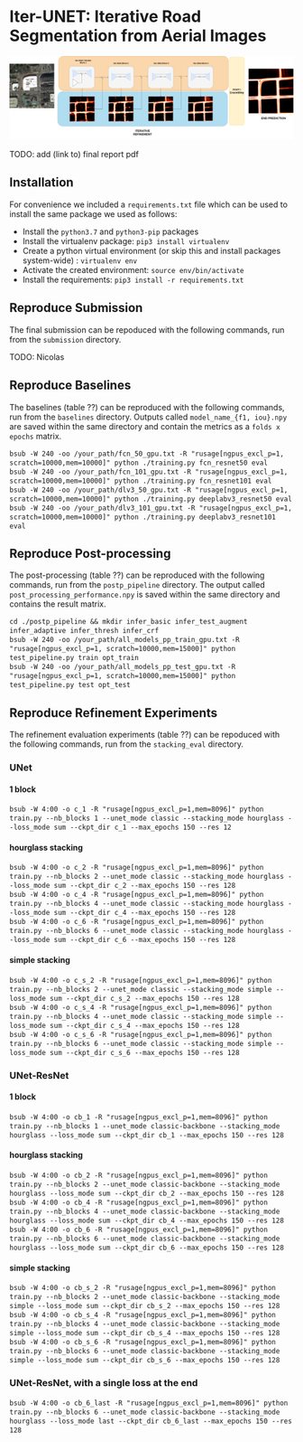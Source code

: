 
# Iter-UNET: Iterative Road Segmentation from Aerial Images

![header](header.png)

TODO: add (link to) final report pdf

## Installation

For convenience we included a `requirements.txt` file which can be used to install the same package we used as follows:

- Install the `python3.7` and `python3-pip` packages
- Install the virtualenv package: `pip3 install virtualenv`
- Create a python virtual environment (or skip this and install packages system-wide) : `virtualenv env`
- Activate the created environment: `source env/bin/activate`
- Install the requirements: `pip3 install -r requirements.txt`


## Reproduce Submission
The final submission can be repoduced with the following commands, run from the `submission` directory.

TODO: Nicolas

## Reproduce Baselines

The baselines (table ??) can be reproduced with the following commands, run from the `baselines` directory.
Outputs called `model_name_{f1, iou}.npy` are saved within the same directory and contain the metrics as a `folds x epochs` matrix.

```
bsub -W 240 -oo /your_path/fcn_50_gpu.txt -R "rusage[ngpus_excl_p=1, scratch=10000,mem=10000]" python ./training.py fcn_resnet50 eval 
bsub -W 240 -oo /your_path/fcn_101_gpu.txt -R "rusage[ngpus_excl_p=1, scratch=10000,mem=10000]" python ./training.py fcn_resnet101 eval  
bsub -W 240 -oo /your_path/dlv3_50_gpu.txt -R "rusage[ngpus_excl_p=1, scratch=10000,mem=10000]" python ./training.py deeplabv3_resnet50 eval 
bsub -W 240 -oo /your_path/dlv3_101_gpu.txt -R "rusage[ngpus_excl_p=1, scratch=10000,mem=10000]" python ./training.py deeplabv3_resnet101 eval 
```

## Reproduce Post-processing  

The post-processing (table ??) can be reproduced with the following commands, run from the `postp_pipeline` directory.
The output called `post_processing_performance.npy` is saved within the same directory and contains the result matrix.

```
cd ./postp_pipeline && mkdir infer_basic infer_test_augment infer_adaptive infer_thresh infer_crf 
bsub -W 240 -oo /your_path/all_models_pp_train_gpu.txt -R "rusage[ngpus_excl_p=1, scratch=10000,mem=15000]" python test_pipeline.py train opt_train 
bsub -W 240 -oo /your_path/all_models_pp_test_gpu.txt -R "rusage[ngpus_excl_p=1, scratch=10000,mem=15000]" python test_pipeline.py test opt_test
```

## Reproduce Refinement Experiments

The refinement evaluation experiments (table ??) can be repoduced with the following commands, run from the `stacking_eval` directory.

### UNet
#### 1 block
```
bsub -W 4:00 -o c_1 -R "rusage[ngpus_excl_p=1,mem=8096]" python train.py --nb_blocks 1 --unet_mode classic --stacking_mode hourglass --loss_mode sum --ckpt_dir c_1 --max_epochs 150 --res 12
```

#### hourglass stacking
```
bsub -W 4:00 -o c_2 -R "rusage[ngpus_excl_p=1,mem=8096]" python train.py --nb_blocks 2 --unet_mode classic --stacking_mode hourglass --loss_mode sum --ckpt_dir c_2 --max_epochs 150 --res 128
bsub -W 4:00 -o c_4 -R "rusage[ngpus_excl_p=1,mem=8096]" python train.py --nb_blocks 4 --unet_mode classic --stacking_mode hourglass --loss_mode sum --ckpt_dir c_4 --max_epochs 150 --res 128
bsub -W 4:00 -o c_6 -R "rusage[ngpus_excl_p=1,mem=8096]" python train.py --nb_blocks 6 --unet_mode classic --stacking_mode hourglass --loss_mode sum --ckpt_dir c_6 --max_epochs 150 --res 128
```

#### simple stacking
```
bsub -W 4:00 -o c_s_2 -R "rusage[ngpus_excl_p=1,mem=8096]" python train.py --nb_blocks 2 --unet_mode classic --stacking_mode simple --loss_mode sum --ckpt_dir c_s_2 --max_epochs 150 --res 128
bsub -W 4:00 -o c_s_4 -R "rusage[ngpus_excl_p=1,mem=8096]" python train.py --nb_blocks 4 --unet_mode classic --stacking_mode simple --loss_mode sum --ckpt_dir c_s_4 --max_epochs 150 --res 128
bsub -W 4:00 -o c_s_6 -R "rusage[ngpus_excl_p=1,mem=8096]" python train.py --nb_blocks 6 --unet_mode classic --stacking_mode simple --loss_mode sum --ckpt_dir c_s_6 --max_epochs 150 --res 128
```

### UNet-ResNet

#### 1 block
```
bsub -W 4:00 -o cb_1 -R "rusage[ngpus_excl_p=1,mem=8096]" python train.py --nb_blocks 1 --unet_mode classic-backbone --stacking_mode hourglass --loss_mode sum --ckpt_dir cb_1 --max_epochs 150 --res 128
```

#### hourglass stacking
```
bsub -W 4:00 -o cb_2 -R "rusage[ngpus_excl_p=1,mem=8096]" python train.py --nb_blocks 2 --unet_mode classic-backbone --stacking_mode hourglass --loss_mode sum --ckpt_dir cb_2 --max_epochs 150 --res 128
bsub -W 4:00 -o cb_4 -R "rusage[ngpus_excl_p=1,mem=8096]" python train.py --nb_blocks 4 --unet_mode classic-backbone --stacking_mode hourglass --loss_mode sum --ckpt_dir cb_4 --max_epochs 150 --res 128
bsub -W 4:00 -o cb_6 -R "rusage[ngpus_excl_p=1,mem=8096]" python train.py --nb_blocks 6 --unet_mode classic-backbone --stacking_mode hourglass --loss_mode sum --ckpt_dir cb_6 --max_epochs 150 --res 128
```

#### simple stacking
```
bsub -W 4:00 -o cb_s_2 -R "rusage[ngpus_excl_p=1,mem=8096]" python train.py --nb_blocks 2 --unet_mode classic-backbone --stacking_mode simple --loss_mode sum --ckpt_dir cb_s_2 --max_epochs 150 --res 128
bsub -W 4:00 -o cb_s_4 -R "rusage[ngpus_excl_p=1,mem=8096]" python train.py --nb_blocks 4 --unet_mode classic-backbone --stacking_mode simple --loss_mode sum --ckpt_dir cb_s_4 --max_epochs 150 --res 128
bsub -W 4:00 -o cb_s_6 -R "rusage[ngpus_excl_p=1,mem=8096]" python train.py --nb_blocks 6 --unet_mode classic-backbone --stacking_mode simple --loss_mode sum --ckpt_dir cb_s_6 --max_epochs 150 --res 128
```

### UNet-ResNet, with a single loss at the end
```
bsub -W 4:00 -o cb_6_last -R "rusage[ngpus_excl_p=1,mem=8096]" python train.py --nb_blocks 6 --unet_mode classic-backbone --stacking_mode hourglass --loss_mode last --ckpt_dir cb_6_last --max_epochs 150 --res 128
```